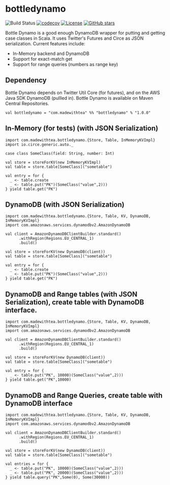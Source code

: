 # bottledynamo

![Build Status](https://travis-ci.org/jpzk/bottledynamo.svg?branch=master) [![codecov](https://codecov.io/gh/jpzk/bottledynamo/branch/master/graph/badge.svg)](https://codecov.io/gh/jpzk/bottledynamo) [![License](http://img.shields.io/:license-Apache%202-grey.svg)](http://www.apache.org/licenses/LICENSE-2.0.txt) [![GitHub stars](https://img.shields.io/github/stars/jpzk/bottledynamo.svg?style=flat)](https://github.com/jpzk/bottledynamo/stargazers) 

Bottle Dynamo is a good enough DynamoDB wrapper for putting and getting case classes in Scala. It uses Twitter's Futures and Circe as JSON serialization. Current features include:

* In-Memory backend and DynamoDB
* Support for exact-match get
* Support for range queries (numbers as range key)

## Dependency

Bottle Dynamo depends on Twitter Util Core (for futures), and on the AWS Java SDK DynamoDB (pullled in). Bottle Dynamo is available on Maven Central Repositories. 

    val bottledynamo = "com.madewithtea" %% "bottledynamo" % "1.0.0"

## In-Memory (for tests) (with JSON Serialization)

    import com.madewithtea.bottledynamo.{Store, Table, InMemoryKVImpl}
    import io.circe.generic.auto._

    case class SomeClass(field: String, number: Int)

    val store = storeForKV(new InMemoryKVImpl)
    val table = store.table[SomeClass]("sometable")
    
    val entry = for { 
      _ <- table.create
      _ <- table.put("PK")(SomeClass("value",2)))
    } yield table.get("PK")

## DynamoDB (with JSON Serialization)

    import com.madewithtea.bottledynamo.{Store, Table, KV, DynamoDB, InMemoryKVImpl}
    import com.amazonaws.services.dynamodbv2.AmazonDynamoDB
    
    val client = AmazonDynamoDBClientBuilder.standard()
          .withRegion(Regions.EU_CENTRAL_1)
          .build()

    val store = storeForKV(new DynamoDB(client))
    val table = store.table[SomeClass]("sometable")
    
    val entry = for { 
      _ <- table.create
      _ <- table.put("PK")(SomeClass("value",2)))
    } yield table.get("PK")

## DynamoDB and Range tables (with JSON Serialization), create table with DynamoDB interface.

    import com.madewithtea.bottledynamo.{Store, Table, KV, DynamoDB, InMemoryKVImpl}
    import com.amazonaws.services.dynamodbv2.AmazonDynamoDB
    
    val client = AmazonDynamoDBClientBuilder.standard()
          .withRegion(Regions.EU_CENTRAL_1)
          .build()

    val store = storeForKV(new DynamoDB(client))
    val table = store.table[SomeClass]("sometable")
    
    val entry = for { 
      _ <- table.put("PK", 10000)(SomeClass("value",2)))
    } yield table.get("PK",10000)

## DynamoDB and Range Queries, create table with DynamoDB interface 

    import com.madewithtea.bottledynamo.{Store, Table, KV, DynamoDB, InMemoryKVImpl}
    import com.amazonaws.services.dynamodbv2.AmazonDynamoDB
    
    val client = AmazonDynamoDBClientBuilder.standard()
          .withRegion(Regions.EU_CENTRAL_1)
          .build()

    val store = storeForKV(new DynamoDB(client))
    val table = store.table[SomeClass]("sometable")
    
    val entries = for { 
      _ <- table.put("PK", 10000)(SomeClass("value",2)))
      _ <- table.put("PK", 20000)(SomeClass("value",2)))
    } yield table.query("PK",Some(0), Some(30000))


